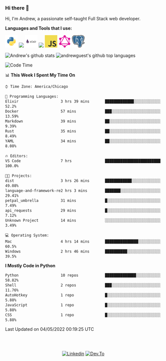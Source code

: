 ### Hi there 👋

Hi, I'm Andrew, a passionate self-taught Full Stack web developer.

**Languages and Tools that I use:**  

<code><img height="40" src="https://raw.githubusercontent.com/github/explore/80688e429a7d4ef2fca1e82350fe8e3517d3494d/topics/python/python.png"></code>
<code><img height="40" src="https://fastapi.tiangolo.com/img/logo-margin/logo-teal.png"></code>
<code><img height="40" src="https://raw.githubusercontent.com/github/explore/d106aa3f6fa091ab80ab5c8cf0d931baff3caaea/topics/elixir/elixir.png"></code>
<code><img height="40" src="https://img.stackshare.io/service/3262/-s9uoLIN.png"></code>
<code><img height="40" src="https://raw.githubusercontent.com/github/explore/80688e429a7d4ef2fca1e82350fe8e3517d3494d/topics/javascript/javascript.png"></code>
<code><img height="40" src="https://raw.githubusercontent.com/github/explore/5c058a388828bb5fde0bcafd4bc867b5bb3f26f3/topics/graphql/graphql.png"></code>
<code><img height="40" src="https://raw.githubusercontent.com/github/explore/80688e429a7d4ef2fca1e82350fe8e3517d3494d/topics/postgresql/postgresql.png"></code>

![Andrew's github stats](https://github-readme-stats.vercel.app/api?username=andrewguest&show_icons=true&theme=vue-dark&count_private=true)
<img height="180em" src="https://github-readme-stats.vercel.app/api/top-langs/?username=andrewguest&theme=vue-dark&layout=compact" alt="andrewguest's github top languages" />

<!--START_SECTION:waka-->
![Code Time](http://img.shields.io/badge/Code%20Time-1%2C074%20hrs%2051%20mins-blue)

📊 **This Week I Spent My Time On** 

```text
⌚︎ Time Zone: America/Chicago

💬 Programming Languages: 
Elixir                   3 hrs 39 mins       █████████████░░░░░░░░░░░░   52.2% 
Docker                   57 mins             ███░░░░░░░░░░░░░░░░░░░░░░   13.59% 
Markdown                 39 mins             ██░░░░░░░░░░░░░░░░░░░░░░░   9.39% 
Rust                     35 mins             ██░░░░░░░░░░░░░░░░░░░░░░░   8.49% 
YAML                     34 mins             ██░░░░░░░░░░░░░░░░░░░░░░░   8.08%

🔥 Editors: 
VS Code                  7 hrs               █████████████████████████   100.0%

🐱‍💻 Projects: 
dist                     3 hrs 26 mins       ████████████░░░░░░░░░░░░░   49.08% 
language-and-framework-re2 hrs 3 mins        ███████░░░░░░░░░░░░░░░░░░   29.41% 
petpal_umbrella          31 mins             █░░░░░░░░░░░░░░░░░░░░░░░░   7.49% 
api_requests             29 mins             █░░░░░░░░░░░░░░░░░░░░░░░░   7.12% 
Unknown Project          14 mins             ░░░░░░░░░░░░░░░░░░░░░░░░░   3.49%

💻 Operating System: 
Mac                      4 hrs 14 mins       ███████████████░░░░░░░░░░   60.5% 
Windows                  2 hrs 46 mins       ██████████░░░░░░░░░░░░░░░   39.5%

```

**I Mostly Code in Python** 

```text
Python                   10 repos            ██████████████░░░░░░░░░░░   58.82% 
Shell                    2 repos             ███░░░░░░░░░░░░░░░░░░░░░░   11.76% 
AutoHotkey               1 repo              █░░░░░░░░░░░░░░░░░░░░░░░░   5.88% 
JavaScript               1 repo              █░░░░░░░░░░░░░░░░░░░░░░░░   5.88% 
CSS                      1 repo              █░░░░░░░░░░░░░░░░░░░░░░░░   5.88%

```



 Last Updated on 04/05/2022 00:19:25 UTC
<!--END_SECTION:waka-->

<br><br>
<p align="center">
   <a href="https://www.linkedin.com/in/andrew-guest-a891759a" target="_blank"><img src="https://img.shields.io/badge/LinkedIn-0077B5?style=for-the-badge&logo=linkedin&logoColor=white" alt="Linkedin"></a>
  <a href="https://dev.to/aguest" target="_blank"><img src="https://img.shields.io/badge/Dev.to-0A0A0A?style=for-the-badge&logo=dev%2Eto&logoColor=white" alt="Dev.To"></a>
</p>
